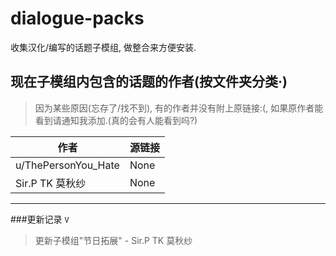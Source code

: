 # dialogue-packs
收集汉化/编写的话题子模组, 做整合来方便安装.

## 现在子模组内包含的话题的作者(按文件夹分类·)
>因为某些原因(忘存了/找不到), 有的作者并没有附上原链接:(, 如果原作者能看到请通知我添加.(真的会有人能看到吗?)


|作者 | 源链接|
|-------------| ---------------|
|u/ThePersonYou_Hate| None|
| Sir.P TK 莫秋纱 | None|

------------
###更新记录
`V`
>更新子模组"节日拓展" - Sir.P TK 莫秋纱
